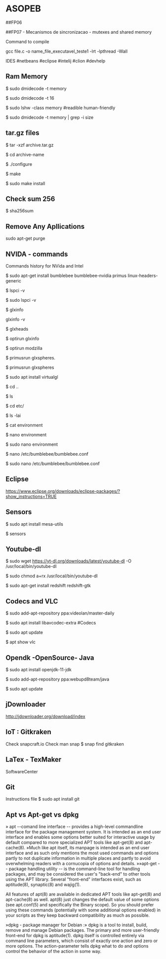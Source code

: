 # ASOPEB

##FP06

##FP07 - Mecanismos de sincronizacao - mutexes and shared memory

Command to compile

gcc file.c -o name_file_executavel_teste1 -lrt -lpthread -Wall

IDES
#netbeans
#eclipse
#intelij
#clion
#devhelp



Ram Memory
---------------------------------------------

$ sudo dmidecode -t memory

$ sudo dmidecode -t 16

$ sudo lshw -class memory
  #readible human-friendly

$  sudo dmidecode -t memory | grep -i size




tar.gz files
----------------------------------------------

$ tar -xzf archive.tar.gz

$ cd archive-name

$ ./configure

$ make

$ sudo make install


Check sum 256
-------------------------------------------

$ sha256sum <file>

Remove Any Apllications
--------------------------------------------

sudo apt-get purge <package-name>

NVIDA - commands
------------------------------------------

Commands history for NVida and Intel

$ sudo apt-get install bumblebee bumblebee-nvidia primus linux-headers-generic

$ lspci -v

$ sudo lspci -v

$ glxinfo

glxinfo -v

$   glxheads

$   optirun glxinfo

$   optirun modzilla

$   primusrun glxspheres.

$   primusrun glxspheres

$   sudo apt install virtualgl

$   cd ..

$   ls

$   cd etc/

$   ls -lai

$   cat environment 

$   nano environment 

$   sudo nano environment 

$   nano /etc/bumblebee/bumblebee.conf 

$   sudo nano /etc/bumblebee/bumblebee.conf 

Eclipse 
-------------------------------------------

https://www.eclipse.org/downloads/eclipse-packages/?show_instructions=TRUE



Sensors
------------------------------------------

$ sudo apt install mesa-utils

$ sensors

Youtube-dl
------------------------------------------
$ sudo wget https://yt-dl.org/downloads/latest/youtube-dl -O /usr/local/bin/youtube-dl

$ sudo chmod a+rx /usr/local/bin/youtube-dl

$ sudo apt-get install redshift redshift-gtk

Codecs and VLC
--------------------------------------------

$ sudo add-apt-repository ppa:videolan/master-daily

$ sudo apt install libavcodec-extra #Codecs 

$ sudo apt update

$ apt show vlc

Opendk -OpenSource- Java
--------------------------------------------

$ sudo apt install openjdk-11-jdk

$ sudo add-apt-repository ppa:webupd8team/java

$ sudo apt update

jDownloader
--------------------------------------------

http://jdownloader.org/download/index

IoT : Gitkraken
-------------------------------------------
Check snapcraft.io
Check man snap
$ snap find gitkraken

LaTex - TexMaker
-------------------------------------------
SoftwareCenter

Git
-------------------------------------------
Instructions file
$ sudo apt install git

Apt vs Apt-get vs dpkg
-------------------------------------------
» apt --comand line interface -- provides a high-level commandline interface for the package management system. It is intended as an end user interface
and enables some options better suited for interactive usage by default compared to more specialized APT tools like apt-get(8) and apt-cache(8).
»Much like apt itself, its manpage is intended as an end user interface and as such only mentions the most used commands and
options partly to not duplicate information in multiple places and partly to avoid overwhelming readers with a cornucopia of options and details.
»»apt-get -- package handling utility -- is the command-line tool for handling packages, and may be considered the user's "back-end" to other tools using the APT library. Several "front-end" interfaces exist, such as aptitude(8), synaptic(8) and wajig(1).

All features of apt(8) are available in dedicated APT tools like apt-get(8) and apt-cache(8) as well.  apt(8) just changes
the default value of some options (see apt.conf(5) and specifically the Binary scope). So you should prefer using these commands (potentially with some additional options enabled) in your scripts as they keep backward compatibility as much as possible.

»dpkg - package manager for Debian :» dpkg  is  a tool to install, build, remove and manage Debian packages. The primary and more user-friendly front-end for dpkg is aptitude(1). dpkg itself is controlled entirely via command line parameters, which consist of exactly one action and zero or more options. The action-parameter tells dpkg what to do and options control the behavior of the action in some way.
